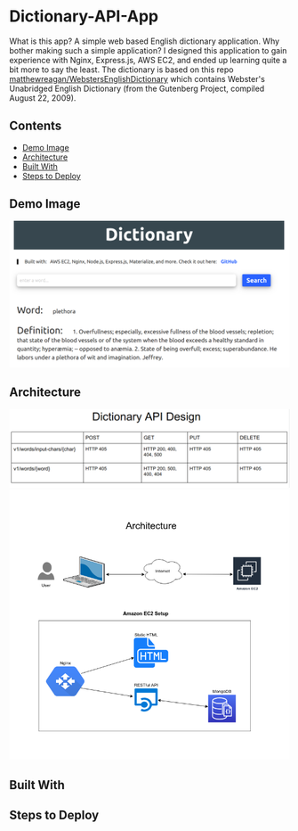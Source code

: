 # Dictionary-API-App
What is this app?  A simple web based English dictionary application.  Why bother making such a simple application?
I designed this application to gain experience with Nginx, Express.js, AWS EC2, and ended up learning
quite a bit more to say the least.  The dictionary is based on this repo [matthewreagan/WebstersEnglishDictionary](https://github.com/matthewreagan/WebstersEnglishDictionary) 
which contains Webster's Unabridged English Dictionary (from the Gutenberg Project, compiled August 22, 2009).


## Contents
* [Demo Image](https://github.com/T-travis/Dictionary-App/blob/master/README.md#demo-image)
* [Architecture](https://github.com/T-travis/Dictionary-App/blob/master/README.md#architecture)
* [Built With](https://github.com/T-travis/Dictionary-App/blob/master/README.md#built-with)
* [Steps to Deploy](https://github.com/T-travis/Dictionary-App/blob/master/README.md#steps-to-deploy)


## Demo Image
![demo](https://github.com/T-travis/Dictionary-App/blob/master/www/images/demo.png)


## Architecture
![api](https://github.com/T-travis/Dictionary-App/blob/master/www/images/api.png)
![architecture](https://github.com/T-travis/Dictionary-App/blob/master/www/images/dictionary-app.png)


## Built With


## Steps to Deploy



